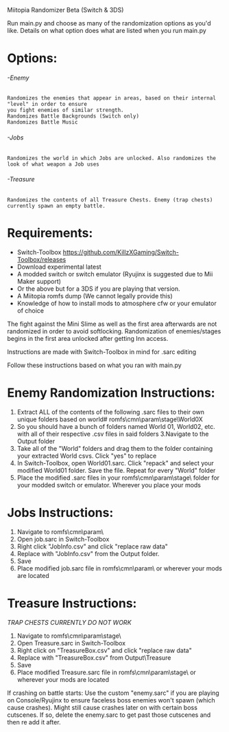Miitopia Randomizer Beta (Switch & 3DS)

Run main.py and choose as many of the randomization options as you'd like. Details
on what option does what are listed when you run main.py

# Options:
###### -Enemy
    Randomizes the enemies that appear in areas, based on their internal "level" in order to ensure
    you fight enemies of similar strength.
    Randomizes Battle Backgrounds (Switch only)
    Randomizes Battle Music

###### -Jobs
    Randomizes the world in which Jobs are unlocked. Also randomizes the look of what weapon a Job uses

###### -Treasure
    Randomizes the contents of all Treasure Chests. Enemy (trap chests) currently spawn an empty battle.

# Requirements:
- Switch-Toolbox https://github.com/KillzXGaming/Switch-Toolbox/releases
- Download experimental latest
- A modded switch or switch emulator (Ryujinx is suggested due to Mii Maker support)
- Or the above but for a 3DS if you are playing that version.
- A Miitopia romfs dump (We cannot legally provide this)
- Knowledge of how to install mods to atmosphere cfw or your emulator of choice

The fight against the Mini Slime as well as the first area afterwards are not
randomized in order to avoid softlocking. Randomization of enemies/stages begins
in the first area unlocked after getting Inn access.

Instructions are made with Switch-Toolbox in mind for .sarc editing

Follow these instructions based on what you ran with main.py

# Enemy Randomization Instructions:
1. Extract ALL of the contents of the following .sarc files to their own unique
folders based on world# romfs\cmn\param\stage\World0X
2. So you should have a bunch of folders named World 01, World02, etc. with all
of their respective .csv files in said folders
3.Navigate to the Output folder
3. Take all of the "World" folders and drag them to the folder containing your
extracted World csvs. Click "yes" to replace
4. In Switch-Toolbox, open World01.sarc. Click "repack" and select your modified
World01 folder. Save the file. Repeat for every "World" folder
5. Place the modified .sarc files in your romfs\cmn\param\stage\ folder for your
modded switch or emulator. Wherever you place your mods

# Jobs Instructions:
1. Navigate to romfs\cmn\param\
2. Open job.sarc in Switch-Toolbox
3. Right click "JobInfo.csv" and click "replace raw data"
4. Replace with "JobInfo.csv" from the Output folder.
5. Save
6. Place modified job.sarc file in romfs\cmn\param\ or wherever your mods are located

# Treasure Instructions:
*TRAP CHESTS CURRENTLY DO NOT WORK*
1. Navigate to romfs\cmn\param\stage\
2. Open Treasure.sarc in Switch-Toolbox
3. Right click on "TreasureBox.csv" and click "replace raw data"
4. Replace with "TreasureBox.csv" from Output\Treasure
5. Save
6. Place modified Treasure.sarc file in romfs\cmn\param\stage\ or wherever your mods are located

If crashing on battle starts:
    Use the custom "enemy.sarc" if you are playing on Console/Ryujinx to ensure faceless boss enemies
    won't spawn (which cause crashes).
    Might still cause crashes later on with certain boss cutscenes. If so, delete the enemy.sarc to get past those
    cutscenes and then re add it after.